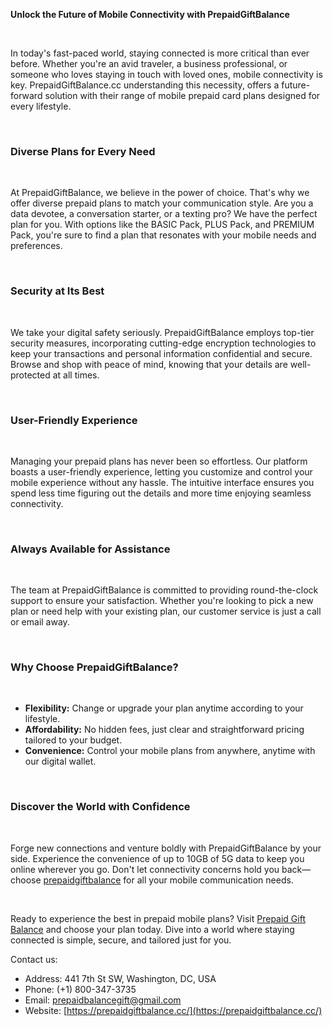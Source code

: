 **Unlock the Future of Mobile Connectivity with PrepaidGiftBalance**

  
 

In today's fast-paced world, staying connected is more critical than ever before. Whether you're an avid traveler, a business professional, or someone who loves staying in touch with loved ones, mobile connectivity is key. PrepaidGiftBalance.cc understanding this necessity, offers a future-forward solution with their range of mobile prepaid card plans designed for every lifestyle.

  
 

### **Diverse Plans for Every Need**

  
 

At PrepaidGiftBalance, we believe in the power of choice. That's why we offer diverse prepaid plans to match your communication style. Are you a data devotee, a conversation starter, or a texting pro? We have the perfect plan for you. With options like the BASIC Pack, PLUS Pack, and PREMIUM Pack, you're sure to find a plan that resonates with your mobile needs and preferences.

  
 

### **Security at Its Best**

  
 

We take your digital safety seriously. PrepaidGiftBalance employs top-tier security measures, incorporating cutting-edge encryption technologies to keep your transactions and personal information confidential and secure. Browse and shop with peace of mind, knowing that your details are well-protected at all times.

  
 

### **User-Friendly Experience**

  
 

Managing your prepaid plans has never been so effortless. Our platform boasts a user-friendly experience, letting you customize and control your mobile experience without any hassle. The intuitive interface ensures you spend less time figuring out the details and more time enjoying seamless connectivity.

  
 

### **Always Available for Assistance**

  
 

The team at PrepaidGiftBalance is committed to providing round-the-clock support to ensure your satisfaction. Whether you're looking to pick a new plan or need help with your existing plan, our customer service is just a call or email away.

  
 

### **Why Choose PrepaidGiftBalance?**

  
 

* **Flexibility:** Change or upgrade your plan anytime according to your lifestyle.
* **Affordability:** No hidden fees, just clear and straightforward pricing tailored to your budget.
* **Convenience:** Control your mobile plans from anywhere, anytime with our digital wallet.

  
 

### **Discover the World with Confidence**

  
 

Forge new connections and venture boldly with PrepaidGiftBalance by your side. Experience the convenience of up to 10GB of 5G data to keep you online wherever you go. Don't let connectivity concerns hold you back—choose [prepaidgiftbalance](https://prepaidgiftbalance.cc/) for all your mobile communication needs.

  
 

Ready to experience the best in prepaid mobile plans? Visit [Prepaid Gift Balance](https://prepaidgiftbalance.cc/) and choose your plan today. Dive into a world where staying connected is simple, secure, and tailored just for you.

Contact us:

* Address: 441 7th St SW, Washington, DC, USA
* Phone: (+1) 800-347-3735
* Email: [prepaidbalancegift@gmail.com](mailto:prepaidbalancegift@gmail.com)
* Website: [https://prepaidgiftbalance.cc/](https://prepaidgiftbalance.cc/)